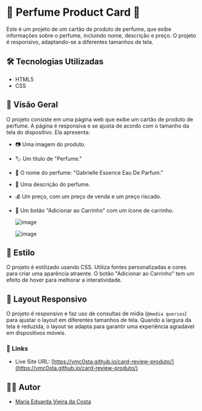 # 🌸 Perfume Product Card 🌸

Este é um projeto de um cartão de produto de perfume, que exibe informações sobre o perfume, incluindo nome, descrição e preço. O projeto é responsivo, adaptando-se a diferentes tamanhos de tela. 

## 🛠️ Tecnologias Utilizadas

- HTML5
- CSS

## 📜 Visão Geral

O projeto consiste em uma página web que exibe um cartão de produto de perfume. A página é responsiva e se ajusta de acordo com o tamanho da tela do dispositivo. Ela apresenta:

- 📷 Uma imagem do produto.
- 🏷️ Um título de "Perfume."
- 🌼 O nome do perfume: "Gabrielle Essence Eau De Parfum."
- 📃 Uma descrição do perfume.
- 💰 Um preço, com um preço de venda e um preço riscado.
- 🛒 Um botão "Adicionar ao Carrinho" com um ícone de carrinho.

  ![image](https://github.com/vmC0sta/card-review-produto/assets/116650361/d5d74dd8-753a-474e-9218-c3aae3ab9487)

  ![image](https://github.com/vmC0sta/card-review-produto/assets/116650361/38f679d9-dc2e-48a0-958b-5a2bbee7fe9c)

## 🎨 Estilo

O projeto é estilizado usando CSS. Utiliza fontes personalizadas e cores para criar uma aparência atraente. O botão "Adicionar ao Carrinho" tem um efeito de hover para melhorar a interatividade.

## 📱 Layout Responsivo

O projeto é responsivo e faz uso de consultas de mídia (`@media queries`) para ajustar o layout em diferentes tamanhos de tela. Quando a largura da tela é reduzida, o layout se adapta para garantir uma experiência agradável em dispositivos móveis.

### 🔗 Links

- Live Site URL: [https://vmc0sta.github.io/card-review-produto/](https://vmc0sta.github.io/card-review-produto/)

## 👩‍💻 Autor

- [Maria Eduarda Vieira da Costa](https://www.linkedin.com/in/maria-eduarda-vieira-da-costa-954b951a5/)

